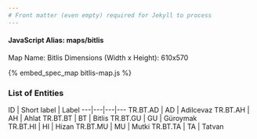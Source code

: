 ```yaml
---
# Front matter (even empty) required for Jekyll to process
---
```


#### JavaScript Alias: maps/bitlis

Map Name: Bitlis
Dimensions (Width x Height): 610x570



{% embed_spec_map bitlis-map.js %}

### List of Entities

ID | Short label | Label
---|---|---|---
TR.BT.AD | AD | Adilcevaz
TR.BT.AH | AH | Ahlat
TR.BT.BT | BT | Bitlis
TR.BT.GU | GU | Güroymak		
TR.BT.HI | HI | Hizan
TR.BT.MU | MU | Mutki
TR.BT.TA | TA | Tatvan